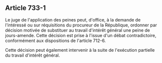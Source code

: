 Article 733-1
----
Le juge de l'application des peines peut, d'office, à la demande de l'intéressé
ou sur réquisitions du procureur de la République, ordonner par décision motivée
de substituer au travail d'intérêt général une peine de jours-amende. Cette
décision est prise à l'issue d'un débat contradictoire, conformément aux
dispositions de l'article 712-6.

Cette décision peut également intervenir à la suite de l'exécution partielle du
travail d'intérêt général.
